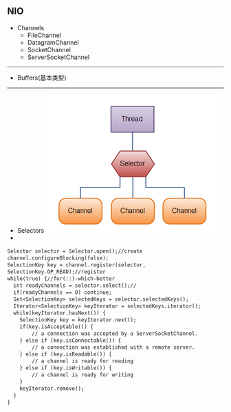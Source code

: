 ## NIO
- Channels
  - FileChannel
  - DatagramChannel
  - SocketChannel
  - ServerSocketChannel
___
- Buffers(基本类型)

***
- Selectors
![](nio-selectors.png)
-
```
Selector selector = Selector.open();//create
channel.configureBlocking(false);
SelectionKey key = channel.register(selector, SelectionKey.OP_READ);//register
while(true) {//for(::)-which-better
  int readyChannels = selector.select();//
  if(readyChannels == 0) continue;
  Set<SelectionKey> selectedKeys = selector.selectedKeys();
  Iterator<SelectionKey> keyIterator = selectedKeys.iterator();
  while(keyIterator.hasNext()) {
    SelectionKey key = keyIterator.next();
    if(key.isAcceptable()) {
        // a connection was accepted by a ServerSocketChannel.
    } else if (key.isConnectable()) {
        // a connection was established with a remote server.
    } else if (key.isReadable()) {
        // a channel is ready for reading
    } else if (key.isWritable()) {
        // a channel is ready for writing
    }
    keyIterator.remove();
  }
}
```
